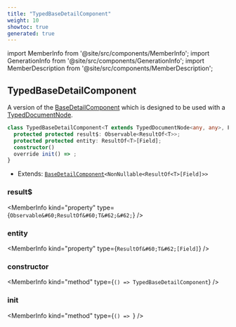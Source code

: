 ```yaml
---
title: "TypedBaseDetailComponent"
weight: 10
showtoc: true
generated: true
---
```

<!-- This file was generated from the Vendure source. Do not modify. Instead, re-run the "docs:build" script -->
import MemberInfo from '@site/src/components/MemberInfo';
import GenerationInfo from '@site/src/components/GenerationInfo';
import MemberDescription from '@site/src/components/MemberDescription';


## TypedBaseDetailComponent

<GenerationInfo sourceFile="packages/admin-ui/src/lib/core/src/common/base-detail.component.ts" sourceLine="179" packageName="@vendure/admin-ui" />

A version of the <a href='/reference/admin-ui-api/list-detail-views/base-detail-component#basedetailcomponent'>BaseDetailComponent</a> which is designed to be used with a
[TypedDocumentNode](https://the-guild.dev/graphql/codegen/plugins/typescript/typed-document-node).

```ts title="Signature"
class TypedBaseDetailComponent<T extends TypedDocumentNode<any, any>, Field extends keyof ResultOf<T>> extends BaseDetailComponent<NonNullable<ResultOf<T>[Field]>> {
  protected protected result$: Observable<ResultOf<T>>;
  protected protected entity: ResultOf<T>[Field];
  constructor()
  override init() => ;
}
```
* Extends: <code><a href='/reference/admin-ui-api/list-detail-views/base-detail-component#basedetailcomponent'>BaseDetailComponent</a>&#60;NonNullable&#60;ResultOf&#60;T&#62;[Field]&#62;&#62;</code>



<div className="members-wrapper">

### result$

<MemberInfo kind="property" type={`Observable&#60;ResultOf&#60;T&#62;&#62;`}   />


### entity

<MemberInfo kind="property" type={`ResultOf&#60;T&#62;[Field]`}   />


### constructor

<MemberInfo kind="method" type={`() => TypedBaseDetailComponent`}   />


### init

<MemberInfo kind="method" type={`() => `}   />




</div>
